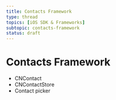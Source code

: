 ```yaml
---
title: Contacts Framework
type: thread
topics: [iOS SDK & Frameworks]
subtopic: contacts-framework
status: draft
---
```


# Contacts Framework


- CNContact
- CNContactStore
- Contact picker

